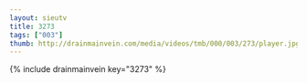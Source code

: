 ```yaml
--- 
layout: sieutv
title: 3273
tags: ["003"]
thumb: http://drainmainvein.com/media/videos/tmb/000/003/273/player.jpg
---
```

{% include drainmainvein key="3273" %} 
